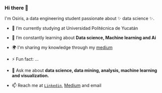### Hi there 👋

I'm Osiris, a data engineering student passionate about ✨ data science ✨.

- 🔭 I’m currently studying at Universidad Politécnica de Yucatán
- 🌱 I’m constantly learning about **Data science, Machine learning and Ai**
- 🌍 I'm sharing my knowledge through my [medium](https://medium.com/@osiriscs)
- ⚡ Fun fact: ...
- 💬 Ask me about **data science, data mining, analysis, machine learning and visualization.**

- 📫 Reach me at [`Linkedin`](linkedin.com/in/osiris-cámara-9485171a4), [Medium](https://medium.com/@osiriscs) and email


